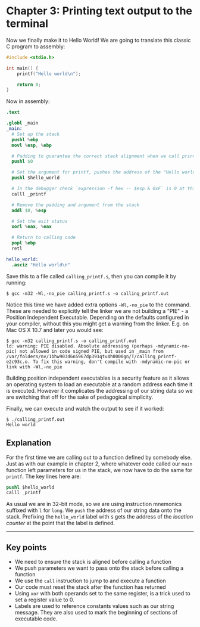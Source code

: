 # Chapter 3: Printing text output to the terminal

Now we finally make it to Hello World! We are going to translate this classic C program to assembly:

```c
#include <stdio.h>

int main() {
    printf("Hello world\n");

    return 0;
}
```

Now in assembly:

```s
.text

.globl _main
_main:
  # Set up the stack
  pushl %ebp
  movl %esp, %ebp

  # Padding to guarantee the correct stack alignment when we call printf
  pushl $0

  # Set the argument for printf, pushes the address of the "Hello world\n" string on the stack
  pushl $hello_world

  # In the debugger check `expression -f hex -- $esp & 0xF` is 0 at this point to prove stack alignment
  calll _printf

  # Remove the padding and argument from the stack
  addl $8, %esp

  # Set the exit status
  xorl %eax, %eax

  # Return to calling code
  popl %ebp
  retl

hello_world:
  .asciz "Hello world\n"
```

Save this to a file called `calling_printf.s`, then you can compile it by running:

```
$ gcc -m32 -Wl,-no_pie calling_printf.s -o calling_printf.out
```

Notice this time we have added extra options `-Wl,-no_pie` to the command. These are needed to explicitly tell the linker we are not building a "PIE" - a Position Independent Executable. Depending on the defaults configured in your compiler, without this you might get a warning from the linker. E.g. on Mac OS X 10.7 and later you would see:

```
$ gcc -m32 calling_printf.s -o calling_printf.out
ld: warning: PIE disabled. Absolute addressing (perhaps -mdynamic-no-pic) not allowed in code signed PIE, but used in _main from /var/folders/nv/1bhw903d6n5967dp391qtv4h0000gn/T/calling_printf-e2c93c.o. To fix this warning, don't compile with -mdynamic-no-pic or link with -Wl,-no_pie
```

Building position independent executables is a security feature as it allows an operating system to load an executable at a random address each time it is executed. However it complicates the addressing of our string data so we are switching that off for the sake of pedagogical simplicity.

Finally, we can execute and watch the output to see if it worked:

```
$ ./calling_printf.out
Hello world
```

## Explanation

For the first time we are calling out to a function defined by somebody else. Just as with our example in chapter 2, where whatever code called our `main` function left parameters for us in the stack, we now have to do the same for `printf`. The key lines here are:

```s
pushl $hello_world
calll _printf
```

As usual we are in 32-bit mode, so we are using instruction mnemonics suffixed with `l` for `long`. We `push` the address of our string data onto the stack. Prefixing the `hello_world` label with `$` gets the address of the *location counter* at the point that the label is defined.

---

## Key points

* We need to ensure the stack is aligned before calling a function
* We push parameters we want to pass onto the stack before calling a function
* We use the `call` instruction to jump to and execute a function
* Our code must reset the stack after the function has returned
* Using `xor` with both operands set to the same register, is a trick used to set a register value to 0.
* Labels are used to reference constants values such as our string message. They are also used to mark the beginning of sections of executable code.
